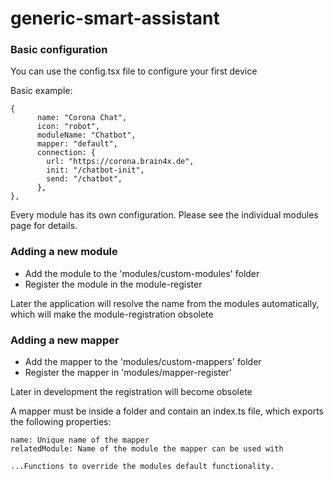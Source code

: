 # generic-smart-assistant


### Basic configuration

You can use the config.tsx file to configure your first device

Basic example:

```
{
      name: "Corona Chat",
      icon: "robot",
      moduleName: "Chatbot",
      mapper: "default",
      connection: {
        url: "https://corona.brain4x.de",
        init: "/chatbot-init",
        send: "/chatbot",
      },
},
```

Every module has its own configuration. Please see the individual modules page for details.



### Adding a new module

- Add the module to the 'modules/custom-modules' folder
- Register the module in the module-register

Later the application will resolve the name from the modules automatically, which will make the module-registration obsolete


### Adding a new mapper

- Add the mapper to the 'modules/custom-mappers' folder
- Register the mapper in 'modules/mapper-register'

Later in development the registration will become obsolete

A mapper must be inside a folder and contain an index.ts file, which exports the following properties:
```
name: Unique name of the mapper
relatedModule: Name of the module the mapper can be used with

...Functions to override the modules default functionality.  

```
